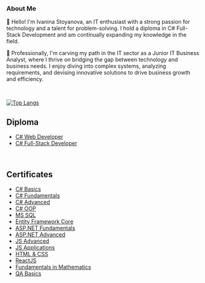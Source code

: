 ### About Me

<!--
**ivaninastoyanova/ivaninastoyanova** is a ✨ _special_ ✨ repository because its `README.md` (this file) appears on your GitHub profile.

Here are some ideas to get you started:

- 🔭 I’m currently working on ...
- 🌱 I’m currently learning ...
- 👯 I’m looking to collaborate on ...
- 🤔 I’m looking for help with ...
- 💬 Ask me about ...
- 📫 How to reach me: ...
- 😄 Pronouns: ...
- ⚡ Fun fact: ...
-->

👋 Hello! I'm Ivanina Stoyanova, an IT enthusiast with a strong passion for technology and a talent for problem-solving. I hold a diploma in C# Full-Stack Development and am continually expanding my knowledge in the field.

💼 Professionally, I'm carving my path in the IT sector as a Junior IT Business Analyst, where I thrive on bridging the gap between technology and business needs. I enjoy diving into complex systems, analyzing requirements, and devising innovative solutions to drive business growth and efficiency.

<br />

[![Top Langs](https://github-readme-stats.vercel.app/api/top-langs/?username=ivaninastoyanova&layout=compact)](https://github.com/ivaninastoyanova/github-readme-stats)

## Diploma
  
- [C# Web Developer][C# Web Developer]
- [C# Full-Stack Developer][C# Full-Stack Developer]
  
<br />

## Certificates
  
- [C# Basics][C#Basics]
- [C# Fundamentals][C#Fund]
- [C# Advanced][C#Adv]
- [C# OOP][C#OOP]
- [MS SQL][MSSQL]
- [Entity Framework Core][EfCore]
- [ASP.NET Fundamentals][ASP.NET Fundamentals]
- [ASP.NET Advanced][ASP.NET Advanced]
- [JS Advanced][JSAdv]
- [JS Applications][JSApplications]
- [HTML & CSS][HTML&CSS]
- [ReactJS][ReactJS]
- [Fundamentals in Mathematics][Fundamentals in Mathematics]
- [QA Basics][QA Basics]

<br />

[C#Basics]: https://softuni.bg/certificates/details/77147/b2ee68dc
[C#Fund]: https://softuni.bg/certificates/details/86054/0a35f421
[C#Adv]: https://softuni.bg/certificates/details/90254/91aede5e
[C#OOP]: https://softuni.bg/certificates/details/95723/297fdc1e
[MSSQL]: https://softuni.bg/certificates/details/97833/8f850e18
[EfCore]: https://softuni.bg/certificates/details/102590/cc4244bb
[ASP.NET Fundamentals]: https://softuni.bg/certificates/details/206691/eb86e11f
[ASP.NET Advanced]: https://softuni.bg/certificates/details/214156/34fb367b
[JSAdv]: https://softuni.bg/certificates/details/110414/d7808d5a
[JSApplications]: https://softuni.bg/certificates/details/110225/9878013d
[HTML&CSS]: https://softuni.bg/certificates/details/117711/cf2150ac
[ReactJS]: https://softuni.bg/certificates/details/122666/f8105dcd
[Fundamentals in Mathematics]: https://softuni.bg/certificates/details/169027/598a3703
[QA Basics]: https://softuni.bg/certificates/details/219070/e2d6dcf8
[C# Web Developer]: https://softuni.bg/certificates/details/215307/124dc896
[C# Full-Stack Developer]: https://softuni.bg/certificates/details/220997/53207c4b







